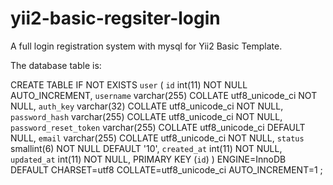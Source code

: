 # yii2-basic-regsiter-login
A full login registration system with mysql for Yii2 Basic Template.


The database table is:

CREATE TABLE IF NOT EXISTS `user` (
  `id` int(11) NOT NULL AUTO_INCREMENT,
  `username` varchar(255) COLLATE utf8_unicode_ci NOT NULL,
  `auth_key` varchar(32) COLLATE utf8_unicode_ci NOT NULL,
  `password_hash` varchar(255) COLLATE utf8_unicode_ci NOT NULL,
  `password_reset_token` varchar(255) COLLATE utf8_unicode_ci DEFAULT NULL,
  `email` varchar(255) COLLATE utf8_unicode_ci NOT NULL,
  `status` smallint(6) NOT NULL DEFAULT '10',
  `created_at` int(11) NOT NULL,
  `updated_at` int(11) NOT NULL,
  PRIMARY KEY (`id`)
) ENGINE=InnoDB  DEFAULT CHARSET=utf8 COLLATE=utf8_unicode_ci AUTO_INCREMENT=1 ;
